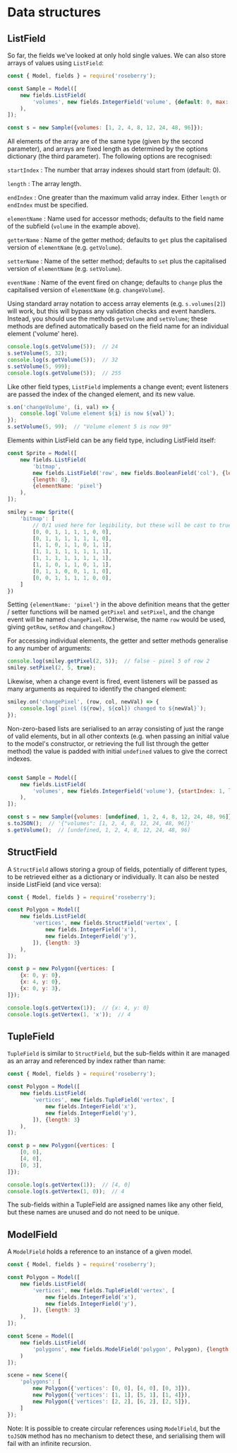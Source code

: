 # Data structures

## ListField

So far, the fields we've looked at only hold single values. We can also store arrays of values using `ListField`:

```javascript
const { Model, fields } = require('roseberry');

const Sample = Model([
    new fields.ListField(
        'volumes', new fields.IntegerField('volume', {default: 0, max: 255}), {length: 8}
    ),
]);

const s = new Sample({volumes: [1, 2, 4, 8, 12, 24, 48, 96]});
```

All elements of the array are of the same type (given by the second parameter), and arrays are fixed length as determined by the options dictionary (the third parameter). The following options are recognised:

`startIndex`
: The number that array indexes should start from (default: 0).

`length`
: The array length.

`endIndex`
: One greater than the maximum valid array index. Either `length` or `endIndex` must be specified.

`elementName`
: Name used for accessor methods; defaults to the field name of the subfield (`volume` in the example above).

`getterName`
: Name of the getter method; defaults to `get` plus the capitalised version of `elementName` (e.g. `getVolume`).

`setterName`
: Name of the setter method; defaults to `set` plus the capitalised version of `elementName` (e.g. `setVolume`).

`eventName`
: Name of the event fired on change; defaults to `change` plus the capitalised version of `elementName` (e.g. `changeVolume`).

Using standard array notation to access array elements (e.g. `s.volumes[2]`) will work, but this will bypass any validation checks and event handlers. Instead, you should use the methods `getVolume` and `setVolume`; these methods are defined automatically based on the field name for an individual element ('volume' here).

```javascript
console.log(s.getVolume(5));  // 24
s.setVolume(5, 32);
console.log(s.getVolume(5));  // 32
s.setVolume(5, 999);
console.log(s.getVolume(5));  // 255
```

Like other field types, `ListField` implements a change event; event listeners are passed the index of the changed element, and its new value.

```javascript
s.on('changeVolume', (i, val) => {
    console.log(`Volume element ${i} is now ${val}`);
});
s.setVolume(5, 99);  // "Volume element 5 is now 99"
```

Elements within ListField can be any field type, including ListField itself:

```javascript
const Sprite = Model([
    new fields.ListField(
        'bitmap',
        new fields.ListField('row', new fields.BooleanField('col'), {length: 8}),
        {length: 8},
        {elementName: 'pixel'}
    ),
]);

smiley = new Sprite({
    'bitmap': [
        // 0/1 used here for legibility, but these will be cast to true/false by BooleanField
        [0, 0, 1, 1, 1, 1, 0, 0],
        [0, 1, 1, 1, 1, 1, 1, 0],
        [1, 1, 0, 1, 1, 0, 1, 1],
        [1, 1, 1, 1, 1, 1, 1, 1],
        [1, 1, 1, 1, 1, 1, 1, 1],
        [1, 1, 0, 1, 1, 0, 1, 1],
        [0, 1, 1, 0, 0, 1, 1, 0],
        [0, 0, 1, 1, 1, 1, 0, 0],
    ]
})
```

Setting `{elementName: 'pixel'}` in the above definition means that the getter / setter functions will be named `getPixel` and `setPixel`, and the change event will be named `changePixel`. (Otherwise, the name `row` would be used, giving `getRow`, `setRow` and `changeRow`.)

For accessing individual elements, the getter and setter methods generalise to any number of arguments:

```javascript
console.log(smiley.getPixel(2, 5));  // false - pixel 5 of row 2
smiley.setPixel(2, 5, true);
```

Likewise, when a change event is fired, event listeners will be passed as many arguments as required to identify the changed element:

```javascript
smiley.on('changePixel', (row, col, newVal) => {
    console.log(`pixel (${row}, ${col}) changed to ${newVal}`);
});
```

Non-zero-based lists are serialised to an array consisting of just the range of valid elements, but in all other contexts (e.g. when passing an initial value to the model's constructor, or retrieving the full list through the getter method) the value is padded with initial `undefined` values to give the correct indexes.

```javascript

const Sample = Model([
    new fields.ListField(
        'volumes', new fields.IntegerField('volume'), {startIndex: 1, length: 8}
    ),
]);

const s = new Sample({volumes: [undefined, 1, 2, 4, 8, 12, 24, 48, 96]});
s.toJSON();  // '{"volumes": [1, 2, 4, 8, 12, 24, 48, 96]}'
s.getVolume();  // [undefined, 1, 2, 4, 8, 12, 24, 48, 96]
```

## StructField

A `StructField` allows storing a group of fields, potentially of different types, to be retrieved either as a dictionary or individually. It can also be nested inside ListField (and vice versa):

```javascript
const { Model, fields } = require('roseberry');

const Polygon = Model([
    new fields.ListField(
        'vertices', new fields.StructField('vertex', [
            new fields.IntegerField('x'),
            new fields.IntegerField('y'),
        ]), {length: 3}
    ),
]);

const p = new Polygon({vertices: [
    {x: 0, y: 0},
    {x: 4, y: 0},
    {x: 0, y: 3},
]});

console.log(s.getVertex(1));  // {x: 4, y: 0}
console.log(s.getVertex(1, 'x'));  // 4
```

## TupleField

`TupleField` is similar to `StructField`, but the sub-fields within it are managed as an array and referenced by index rather than name:

```javascript
const { Model, fields } = require('roseberry');

const Polygon = Model([
    new fields.ListField(
        'vertices', new fields.TupleField('vertex', [
            new fields.IntegerField('x'),
            new fields.IntegerField('y'),
        ]), {length: 3}
    ),
]);

const p = new Polygon({vertices: [
    [0, 0],
    [4, 0],
    [0, 3],
]});

console.log(s.getVertex(1));  // [4, 0]
console.log(s.getVertex(1, 0));  // 4
```

The sub-fields within a TupleField are assigned names like any other field, but these names are unused and do not need to be unique.

## ModelField

A `ModelField` holds a reference to an instance of a given model.

```javascript
const { Model, fields } = require('roseberry');

const Polygon = Model([
    new fields.ListField(
        'vertices', new fields.TupleField('vertex', [
            new fields.IntegerField('x'),
            new fields.IntegerField('y'),
        ]), {length: 3}
    ),
]);

const Scene = Model([
    new fields.ListField(
        'polygons', new fields.ModelField('polygon', Polygon), {length: 3}
    )
]);

scene = new Scene({
    'polygons': [
        new Polygon({'vertices': [0, 0], [4, 0], [0, 3]}),
        new Polygon({'vertices': [1, 1], [5, 1], [1, 4]}),
        new Polygon({'vertices': [2, 2], [6, 2], [2, 5]}),
    ]
});
```

Note: It is possible to create circular references using `ModelField`, but the `toJSON` method has no mechanism to detect these, and serialising them will fail with an infinite recursion.
